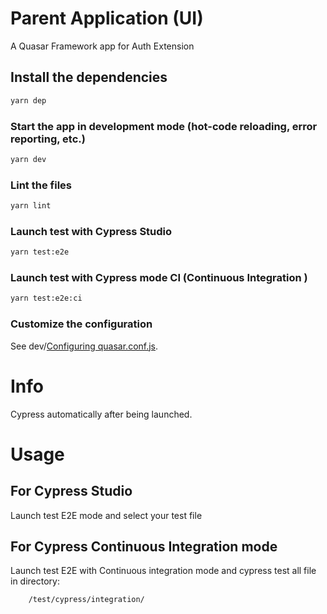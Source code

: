 
# Parent Application (UI)

A Quasar Framework app for Auth Extension 

## Install the dependencies
```bash
yarn dep
```

### Start the app in development mode (hot-code reloading, error reporting, etc.)
```bash
yarn dev
```

### Lint the files
```bash
yarn lint
```

### Launch test with Cypress Studio
```bash
yarn test:e2e
```
### Launch test with Cypress mode CI (Continuous Integration )
```bash
yarn test:e2e:ci
```

### Customize the configuration
See dev/[Configuring quasar.conf.js](https://v2.quasar.dev/quasar-cli/quasar-conf-js).

# Info

Cypress automatically after being launched.
  
# Usage

## For Cypress Studio 

Launch test E2E mode and select your test file 

## For Cypress Continuous  Integration mode

Launch test E2E with Continuous integration mode and cypress test  all file in directory:

```bash
    /test/cypress/integration/
```




